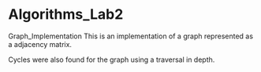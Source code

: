 # Algorithms_Lab2
Graph_Implementation
This is an implementation of a graph represented as a adjacency matrix.

Cycles were also found for the graph using a traversal in depth.
